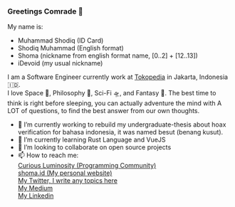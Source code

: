 ### Greetings Comrade 🖖

My name is:
- Muhammad Shodiq (ID Card)
- Shodiq Muhammad (English format)
- Shoma (nickname from english format name, [0..2] + [12..13])
- iDevoid (my usual nickname)

I am a Software Engineer currently work at [Tokopedia](https://tokopedia.com) in Jakarta, Indonesia 🇮🇩.\
I love Space 🌌, Philosophy 🧐, Sci-Fi 🛸, and Fantasy 🐉. The best time to think is right before sleeping, you can actually adventure the mind with A LOT of questions, to find the best answer from our own thoughts.

- 🔭 I’m currently working to rebuild my undergraduate-thesis about hoax verification for bahasa indonesia, it was named besut (benang kusut).
- 🌱 I’m currently learning Rust Language and VueJS
- 👯 I’m looking to collaborate on open source projects<!-- - 🤔 I’m looking for help with how to get a Software Engineering job in Japan (my dream). -->
- 📫 How to reach me: \
[Curious Luminosity (Programming Community)](https://discord.gg/BjeQGq8)\
[shoma.id (My personal website)](https://shoma.id)\
[My Twitter, I write any topics here](https://twitter.com/mydevoid)\
[My Medium](https://medium.com/@iDevoid)\
[My Linkedin](https://www.linkedin.com/in/muhammadshodiq/)


<!--
**iDevoid/iDevoid** is a ✨ _special_ ✨ repository because its `README.md` (this file) appears on your GitHub profile.

Here are some ideas to get you started:

- 🔭 I’m currently working on ...
- 🌱 I’m currently learning ...
- 👯 I’m looking to collaborate on ...
- 🤔 I’m looking for help with ...
- 💬 Ask me about ...
- 📫 How to reach me: ...
- 😄 Pronouns: ...
- ⚡ Fun fact: ...
-->
